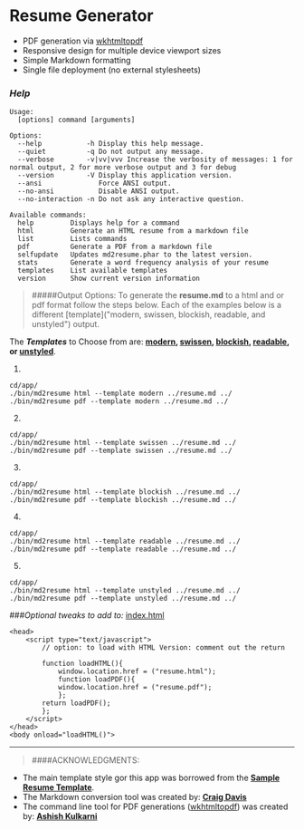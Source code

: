 # Resume Generator

- PDF generation via [wkhtmltopdf](https://github.com/pdfkit/pdfkit/wiki/Installing-WKHTMLTOPDF)
- Responsive design for multiple device viewport sizes
- Simple Markdown formatting
- Single file deployment (no external stylesheets)


### _**Help**_ 
```
Usage:
  [options] command [arguments]

Options:
  --help           -h Display this help message.
  --quiet          -q Do not output any message.
  --verbose        -v|vv|vvv Increase the verbosity of messages: 1 for normal output, 2 for more verbose output and 3 for debug
  --version        -V Display this application version.
  --ansi              Force ANSI output.
  --no-ansi           Disable ANSI output.
  --no-interaction -n Do not ask any interactive question.

Available commands:
  help         Displays help for a command
  html         Generate an HTML resume from a markdown file
  list         Lists commands
  pdf          Generate a PDF from a markdown file
  selfupdate   Updates md2resume.phar to the latest version.
  stats        Generate a word frequency analysis of your resume
  templates    List available templates
  version      Show current version information
```
> #####Output Options:
To generate the **resume.md** to a html and or pdf format follow the steps below. Each of the examples below is a different [template]("modern, swissen, blockish, readable, and unstyled") output. 

The _**Templates**_ to Choose from are: **[modern]("#1"), [swissen]("#2"), [blockish]("#3"), [readable]("#4"), or [unstyled]("#5")**.

1. 
```
cd/app/
./bin/md2resume html --template modern ../resume.md ../
./bin/md2resume pdf --template modern ../resume.md ../
```
2.
```
cd/app/
./bin/md2resume html --template swissen ../resume.md ../
./bin/md2resume pdf --template swissen ../resume.md ../
```
3.
```
cd/app/
./bin/md2resume html --template blockish ../resume.md ../
./bin/md2resume pdf --template blockish ../resume.md ../
```
4.
```
cd/app/
./bin/md2resume html --template readable ../resume.md ../
./bin/md2resume pdf --template readable ../resume.md ../
```
5.
```
cd/app/
./bin/md2resume html --template unstyled ../resume.md ../
./bin/md2resume pdf --template unstyled ../resume.md ../
```


###_Optional tweaks to add to:_  [index.html](http://grantstampfli.github.io/grs/index.html "This makes it so when you load the site the browser opens the desired file type.")

```
<head>
	<script type="text/javascript">
		// option: to load with HTML Version: comment out the return
		
    	function loadHTML(){
        	window.location.href = ("resume.html");
			function loadPDF(){
        	window.location.href = ("resume.pdf");
    		};
    	return loadPDF();
    	};
    </script>
</head>
<body onload="loadHTML()">
```
___
> ####ACKNOWLEDGMENTS:
* The main template style gor this app was borrowed from the **[Sample Resume Template](http://sampleresumetemplate.net/ "A great starting point")**.
* The Markdown conversion tool was created by: **[Craig Davis](https://github.com/there4 "Author of the Markdown Generator")**
* The command line tool for PDF generations ([wkhtmltopdf](https://github.com/pdfkit/pdfkit/wiki/Installing-WKHTMLTOPDF ".md to .pdf")) was created by: **[Ashish Kulkarni](https://github.com/ashkulz "Author of the WKHTMLTOPDF commandline tool.")**